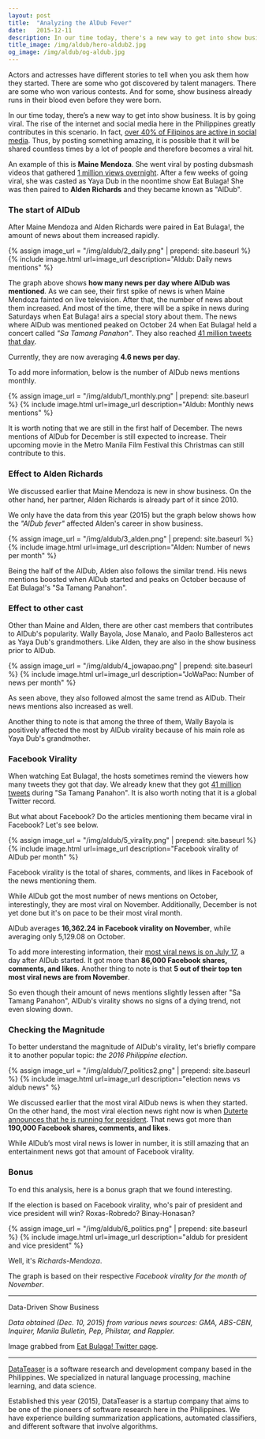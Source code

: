 ```yaml
---
layout: post
title:  "Analyzing the AlDub Fever"
date:   2015-12-11
description: In our time today, there's a new way to get into show business. It is by going viral. The rise of the internet and social media here in the Philippines actually contributes a lot in this scenario. In fact, over 40% of Filipinos are active in social media. Thus, by posting something amazing, it is possible that it will be shared countless times by a lot of people and became a viral hit.
title_image: /img/aldub/hero-aldub2.jpg
og_image: /img/aldub/og-aldub.jpg
---
```

Actors and actresses have different stories to tell when you ask them how they started. There are some who got discovered by talent managers. There are some who won various contests. And for some, show business already runs in their blood even before they were born.

In our time today, there’s a new way to get into show business. It is by going viral. The rise of the internet and social media here in the Philippines greatly contributes in this scenario. In fact, [over 40% of Filipinos are active in social media](http://www.huffingtonpost.com/jonha-revesencio/philippines-a-digital-lif_1_b_7199924.html). Thus, by posting something amazing, it is possible that it will be shared countless times by a lot of people and therefore becomes a viral hit.

An example of this is **Maine Mendoza**. She went viral by posting dubsmash videos that gathered [1 million views overnight](http://manila.coconuts.co/2015/04/27/kris-aquino-dubsmash-video-got-over-1-million-views-24-hours). After a few weeks of going viral, she was casted as Yaya Dub in the noontime show Eat Bulaga! She was then paired to **Alden Richards** and they became known as "AlDub".

### The start of AlDub

After Maine Mendoza and Alden Richards were paired in Eat Bulaga!, the amount of news about them increased rapidly.

{% assign image_url = "/img/aldub/2_daily.png" | prepend: site.baseurl %}
{% include image.html url=image_url description="Aldub: Daily news mentions" %}

The graph above shows **how many news per day where AlDub was mentioned**. As we can see, their first spike of news is when Maine Mendoza fainted on live television. After that, the number of news about them increased. And most of the time, there will be a spike in news during Saturdays when Eat Bulaga! airs a special story about them. The news where AlDub was mentioned peaked on October 24 when Eat Bulaga! held a concert called *"Sa Tamang Panahon"*. They also reached [41 million tweets that day](https://twitter.com/twittersg/status/658625862137331713).

Currently, they are now averaging **4.6 news per day**.

To add more information, below is the number of AlDub news mentions monthly.

{% assign image_url = "/img/aldub/1_monthly.png" | prepend: site.baseurl %}
{% include image.html url=image_url description="Aldub: Monthly news mentions" %}

It is worth noting that we are still in the first half of December. The news mentions of AlDub for December is still expected to increase. Their upcoming movie in the Metro Manila Film Festival this Christmas can still contribute to this.

### Effect to Alden Richards

We discussed earlier that Maine Mendoza is new in show business. On the other hand, her partner, Alden Richards is already part of it since 2010.

We only have the data from this year (2015) but the graph below shows how the *"AlDub fever"* affected Alden's career in show business.

{% assign image_url = "/img/aldub/3_alden.png" | prepend: site.baseurl %}
{% include image.html url=image_url description="Alden: Number of news per month" %}

Being the half of the AlDub, Alden also follows the similar trend. His news mentions boosted when AlDub started and peaks on October because of Eat Bulaga!'s "Sa Tamang Panahon".

### Effect to other cast

Other than Maine and Alden, there are other cast members that contributes to AlDub's popularity. Wally Bayola, Jose Manalo, and Paolo Ballesteros act as Yaya Dub's grandmothers. Like Alden, they are also in the show business prior to AlDub.

{% assign image_url = "/img/aldub/4_jowapao.png" | prepend: site.baseurl %}
{% include image.html url=image_url description="JoWaPao: Number of news per month" %}

As seen above, they also followed almost the same trend as AlDub. Their news mentions also increased as well.

Another thing to note is that among the three of them, Wally Bayola is positively affected the most by AlDub virality because of his main role as Yaya Dub's grandmother.

### Facebook Virality

When watching Eat Bulaga!, the hosts sometimes remind the viewers how many tweets they got that day. We already knew that they got [41 million tweets](https://twitter.com/twittersg/status/658625862137331713) during "Sa Tamang Panahon". It is also worth noting that it is a global Twitter record.

But what about Facebook? Do the articles mentioning them became viral in Facebook? Let's see below.

{% assign image_url = "/img/aldub/5_virality.png" | prepend: site.baseurl %}
{% include image.html url=image_url description="Facebook virality of AlDub per month" %}

Facebook virality is the total of shares, comments, and likes in Facebook of the news mentioning them.

While AlDub got the most number of news mentions on October, interestingly, they are most viral on November. Additionally, December is not yet done but it's on pace to be their most viral month.

AlDub averages **16,362.24 in Facebook virality on November**, while averaging only 5,129.08 on October.

To add more interesting information, their [most viral news is on July 17](http://www.gmanetwork.com/entertainment/gma/articles/2015-07-17/17726/Yaya-Dub-dinala-sa-social-media-ang-kilig-kay-Alden-Richards), a day after AlDub started. It got more than **86,000 Facebook shares, comments, and likes**. Another thing to note is that **5 out of their top ten most viral news are from November**.

So even though their amount of news mentions slightly lessen after "Sa Tamang Panahon", AlDub's virality shows no signs of a dying trend, not even slowing down.

### Checking the Magnitude

To better understand the magnitude of AlDub's virality, let's briefly compare it to another popular topic: *the 2016 Philippine election*.

{% assign image_url = "/img/aldub/7_politics2.png" | prepend: site.baseurl %}
{% include image.html url=image_url description="election news vs aldub news" %}

We discussed earlier that the most viral AlDub news is when they started. On the other hand, the most viral election news right now is when [Duterte announces that he is running for president](http://www.rappler.com/nation/politics/elections/2016/113603-rodrigo-duterte-brink-running-for-president). That news got more than **190,000 Facebook shares, comments, and likes**.

While AlDub’s most viral news is lower in number, it is still amazing that an entertainment news got that amount of Facebook virality.

### Bonus

To end this analysis, here is a bonus graph that we found interesting.

If the election is based on Facebook virality, who's pair of president and vice president will win? Roxas-Robredo? Binay-Honasan?

{% assign image_url = "/img/aldub/6_politics.png" | prepend: site.baseurl %}
{% include image.html url=image_url description="aldub for president and vice president" %}

Well, it's *Richards-Mendoza*.

The graph is based on their respective *Facebook virality for the month of November*.

---

Data-Driven Show Business

*Data obtained (Dec. 10, 2015) from various news sources: GMA, ABS-CBN, Inquirer, Manila Bulletin, Pep, Philstar, and Rappler.*

Image grabbed from [Eat Bulaga! Twitter page](https://twitter.com/EatBulaga/status/647747751627780097).

---

[DataTeaser](http://www.datateaser.com/) is a software research and development company based in the Philippines. We specialized in natural language processing, machine learning, and data science.

Established this year (2015), DataTeaser is a startup company that aims to be one of the pioneers of software research here in the Philippines. We have experience building summarization applications, automated classifiers, and different software that involve algorithms.